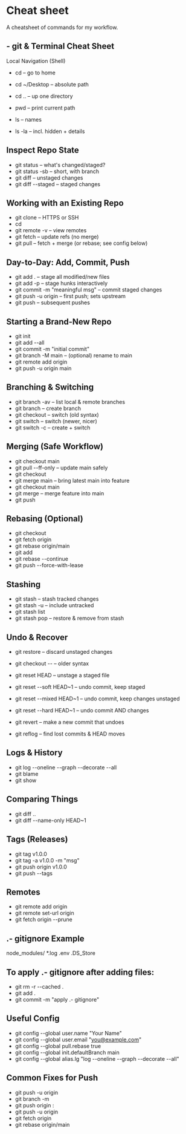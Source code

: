 # Cheat sheet
A cheatsheet of commands for my workflow.

## - git & Terminal Cheat Sheet
Local Navigation (Shell)
- cd – go to home
- cd ~/Desktop – absolute path
- cd .. – up one directory
- pwd – print current path

- ls – names
- ls -la – incl. hidden + details

## Inspect Repo State
- git status – what's changed/staged?
- git status -sb – short, with branch
- git diff – unstaged changes
- git diff --staged – staged changes

## Working with an Existing Repo
- git clone <url> – HTTPS or SSH
- cd <folder>
- git remote -v – view remotes
- git fetch – update refs (no merge)
- git pull – fetch + merge (or rebase; see config below)

## Day-to-Day: Add, Commit, Push
- git add . – stage all modified/new files
- git add -p – stage hunks interactively
- git commit -m "meaningful msg" – commit staged changes
- git push -u origin <branch> – first push; sets upstream
- git push – subsequent pushes

## Starting a Brand-New Repo
- git init
- git add --all
- git commit -m "initial commit"
- git branch -M main – (optional) rename to main
- git remote add origin <url>
- git push -u origin main

## Branching & Switching
- git branch -av – list local & remote branches
- git branch <new-branch> – create branch
- git checkout <branch> – switch (old syntax)
- git switch <branch> – switch (newer, nicer)
- git switch -c <new-branch> – create + switch

## Merging (Safe Workflow)
- git checkout main
- git pull --ff-only – update main safely
- git checkout <feature>
- git merge main – bring latest main into feature
- git checkout main
- git merge <feature> – merge feature into main
- git push

## Rebasing (Optional)
- git checkout <feature>
- git fetch origin
- git rebase origin/main
- git add <fixed-files>
- git rebase --continue
- git push --force-with-lease

## Stashing
- git stash – stash tracked changes
- git stash -u – include untracked
- git stash list
- git stash pop – restore & remove from stash

## Undo & Recover
- git restore <file> – discard unstaged changes
- git checkout -- <file> – older syntax

- git reset HEAD <file> – unstage a staged file
- git reset --soft HEAD~1 – undo commit, keep staged
- git reset --mixed HEAD~1 – undo commit, keep changes unstaged
- git reset --hard HEAD~1 – undo commit AND changes

- git revert <commit> – make a new commit that undoes <commit>
- git reflog – find lost commits & HEAD moves

## Logs & History
- git log --oneline --graph --decorate --all
- git blame <file>
- git show <commit>

## Comparing Things
- git diff <branchA>..<branchB>
- git diff --name-only HEAD~1

## Tags (Releases)
- git tag v1.0.0
- git tag -a v1.0.0 -m "msg"
- git push origin v1.0.0
- git push --tags

## Remotes
- git remote add origin <url>
- git remote set-url origin <url>
- git fetch origin --prune

## .- gitignore Example
node_modules/
*.log
.env
.DS_Store

## To apply .- gitignore after adding files:
- git rm -r --cached .
- git add .
- git commit -m "apply .- gitignore"

## Useful Config
- git config --global user.name "Your Name"
- git config --global user.email "you@example.com"
- git config --global pull.rebase true
- git config --global init.defaultBranch main
- git config --global alias.lg "log --oneline --graph --decorate --all"

## Common Fixes for Push
- git push -u origin <branch>
- git branch -m <old> <new>
- git push origin :<old> <new>
- git push -u origin <new>
- git fetch origin
- git rebase origin/main

